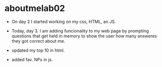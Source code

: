 # aboutmelab02

- On day 2 I started working on my css, HTML, an JS.

- Today, day 3. I am adding funcionality to my web page by prompting questions that get held in memory to show the user how many answeres they got correct about me. 

- updated my top 10 in html. 

- added fav. NPs in js. 